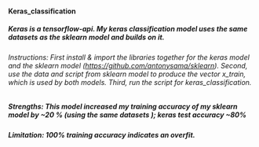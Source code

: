 #### Keras_classification 
##### Keras is a tensorflow-api. My keras classification model uses the same datasets as the sklearn model and builds on it.
###### Instructions: First install & import the libraries together for the keras model and the sklearn model (https://github.com/antonysama/sklearn). Second, use the data and script from sklearn model to produce the vector x_train, which is used by both models. Third, run the script for keras_classification. 
#####  Strengths: This model increased my training accuracy of my sklearn model by ~20 % (using the same datasets ); keras test accuracy  ~80% 
#####  Limitation: 100% training accuracy indicates an overfit.

